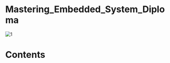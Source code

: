 # Mastering_Embedded_System_Diploma

![1](https://github.com/mohamed-mansy/Mastering_Embedded_System/assets/138795542/4d9bc9a9-01a3-46d2-9fda-41b38bc22b38)

# Contents
